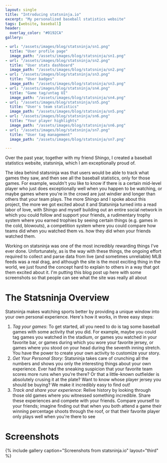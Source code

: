 ```yaml
---
layout: single
title: "Introducing statsninja.io"
excerpt: "My personalized baseball statistics website"
tags: [website, baseball]
header:
  overlay_color: "#0192CA"
gallery:

- url: "/assets/images/blog/statsninja/sn1.png"
  title: "User profile page"
  image_path: "/assets/images/blog/statsninja/sn1.png"
- url: "/assets/images/blog/statsninja/sn2.png"
  title: "User stats dashboard"
  image_path: "/assets/images/blog/statsninja/sn2.png"
- url: "/assets/images/blog/statsninja/sn3.png"
  title: "User badges"
  image_path: "/assets/images/blog/statsninja/sn3.png"
- url: "/assets/images/blog/statsninja/sn4.png"
  title: "Game tag/untag UI"
  image_path: "/assets/images/blog/statsninja/sn4.png"
- url: "/assets/images/blog/statsninja/sn5.png"
  title: "User's team statistics"
  image_path: "/assets/images/blog/statsninja/sn5.png"
- url: "/assets/images/blog/statsninja/sn6.png"
  title: "Your player highlights"
  image_path: "/assets/images/blog/statsninja/sn6.png"
- url: "/assets/images/blog/statsninja/sn7.png"
  title: "User tag management"
  image_path: "/assets/images/blog/statsninja/sn7.png"

---
```


Over the past year, together with my friend Shingo, I created a baseball statistics website, statsninja, which I am exceptionally proud of.

The idea behind statsninja was that users would be able to track what games they saw, and then see all the baseball statistics, only for those games.  For example, wouldn't you like to know if there is a certain mid-level player who just does exceptionally well when you happen to be watching, or maybe games where you're in the crowd are just windier and longer than others that your team plays.  The more Shingo and I spoke about this project, the more we got excited about it and  Statsninja turned into a read labor of love, with Shingo and myself building out an entire social network in which you could follow and support your friends, a rudimentary trophy system where you earned trophies by seeing certain things (e.g. games in the cold, blowouts), a competition system where you could compare how teams did when you watched them vs. how they did when your friends watched them.

Working on statsninja was one of the most incredibly rewarding things I've ever done.  Unfortunately, as is the way with these things, the ongoing effort required to collect and parse data from live (and sometimes unreliable) MLB feeds was a real drag, and although the site is the most exciting thing in the world, we just found the concept hard to explain to others in a way that got them excited about it.  I'm putting this blog post up here with some screenshots so that people can see what the site was really all about

# The Statsninja Overview

Statsninja makes watching sports better by providing a unique window into your own personal experience. Here's how it works, in three easy steps:

1. *Tag your games*: To get started, all you need to do is tag some baseball games with some activity that you did.  For example, maybe you could tag games you watched in the stadium, or games you watched in your favorite bar, or games during which you wore your favorite jersey, or games where you stood on your head during the seventh inning stretch. You have the power to create your own activity to customize your story.
1. *Get Your Personal Story*: Statsninja takes care of crunching all the numbers and shows you only the interesting things about your own experience.  Ever had the sneaking suspicion that your favorite team scores more runs when you're there? Or that a little-known outfielder is absolutely crusing it at the plate? Want to know whose player jersey you should be buying? We make it incredibly easy to find out!
1. *Track and share your experience*: Relive history by looking through those old games where you witnessed something incredible. Share these experiences and compete with your friends.  Compare yourself to your friends; imagine finding out that when you both attend a game their winning percentage shoots through the roof, or that their favorite player only plays well when you're there to see

# Screenshots

{% include gallery caption="Screenshots from statsninja.io" layout="third" %}
